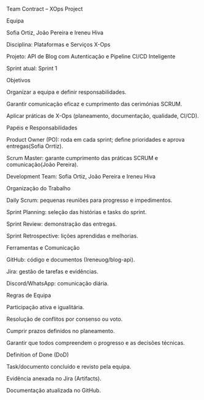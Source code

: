 Team Contract – XOps Project 

Equipa 

Sofia Ortiz, João Pereira e Ireneu Hiva 

Disciplina: Plataformas e Serviços X-Ops  

Projeto: API de Blog com Autenticação e Pipeline CI/CD Inteligente  

Sprint atual: Sprint 1 

 
Objetivos 

Organizar a equipa e definir responsabilidades.  

Garantir comunicação eficaz e cumprimento das cerimónias SCRUM.  

Aplicar práticas de X-Ops (planeamento, documentação, qualidade, CI/CD). 

 
Papéis e Responsabilidades 

Product Owner (PO): roda em cada sprint; define prioridades e aprova entregas(Sofia Orrtiz).  

Scrum Master: garante cumprimento das práticas SCRUM e comunicação(João Pereira).  

Development Team: Sofia Ortiz, João Pereira e Ireneu Hiva 

 
Organização do Trabalho 

Daily Scrum: pequenas reuniões para progresso e impedimentos.  

Sprint Planning: seleção das histórias e tasks do sprint.  

Sprint Review: demonstração das entregas.  

Sprint Retrospective: lições aprendidas e melhorias. 


Ferramentas e Comunicação 

GitHub: código e documentos (Ireneuog/blog-api).  

Jira: gestão de tarefas e evidências.  

Discord/WhatsApp: comunicação diária. 


Regras de Equipa 

Participação ativa e igualitária.  

Resolução de conflitos por consenso ou voto.  

Cumprir prazos definidos no planeamento.  

Garantir que todos compreendem o progresso e as decisões técnicas. 

 

Definition of Done (DoD) 

Task/documento concluído e revisto pela equipa.  

Evidência anexada no Jira (Artifacts).  

Documentação atualizada no GitHub.
